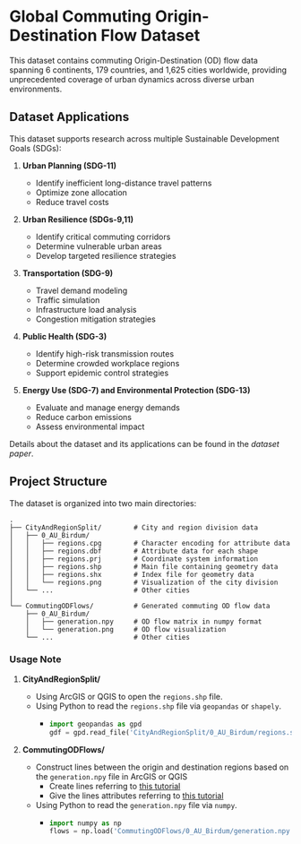# Global Commuting Origin-Destination Flow Dataset

This dataset contains commuting Origin-Destination (OD) flow data spanning 6 continents, 179 countries, and 1,625 cities worldwide, providing unprecedented coverage of urban dynamics across diverse urban environments.

## Dataset Applications

This dataset supports research across multiple Sustainable Development Goals (SDGs):

1. **Urban Planning (SDG-11)**
   - Identify inefficient long-distance travel patterns
   - Optimize zone allocation
   - Reduce travel costs

2. **Urban Resilience (SDGs-9,11)**
   - Identify critical commuting corridors
   - Determine vulnerable urban areas
   - Develop targeted resilience strategies

3. **Transportation (SDG-9)**
   - Travel demand modeling
   - Traffic simulation
   - Infrastructure load analysis
   - Congestion mitigation strategies

4. **Public Health (SDG-3)**
   - Identify high-risk transmission routes
   - Determine crowded workplace regions
   - Support epidemic control strategies

5. **Energy Use (SDG-7) and Environmental Protection (SDG-13)**
   - Evaluate and manage energy demands
   - Reduce carbon emissions
   - Assess environmental impact

Details about the dataset and its applications can be found in the *dataset paper*.

## Project Structure

The dataset is organized into two main directories:

```
.
├── CityAndRegionSplit/        # City and region division data
│   ├── 0_AU_Birdum/
│   │   ├── regions.cpg        # Character encoding for attribute data
│   │   ├── regions.dbf        # Attribute data for each shape
│   │   ├── regions.prj        # Coordinate system information
│   │   ├── regions.shp        # Main file containing geometry data
│   │   ├── regions.shx        # Index file for geometry data
│   │   └── regions.png        # Visualization of the city division
│   └── ...                    # Other cities
│
└── CommutingODFlows/          # Generated commuting OD flow data
    ├── 0_AU_Birdum/
    │   ├── generation.npy     # OD flow matrix in numpy format
    │   └── generation.png     # OD flow visualization
    └── ...                    # Other cities
```

### Usage Note

1. **CityAndRegionSplit/**
   - Using ArcGIS or QGIS to open the `regions.shp` file.
   - Using Python to read the `regions.shp` file via `geopandas` or `shapely`.
     - ```python
       import geopandas as gpd
       gdf = gpd.read_file('CityAndRegionSplit/0_AU_Birdum/regions.shp')
       ```

2. **CommutingODFlows/**
   - Construct lines between the origin and destination regions based on the `generation.npy` file in ArcGIS or QGIS
     - Create lines referring to [this tutorial](https://desktop.arcgis.com/en/arcmap/latest/manage-data/creating-new-features/creating-new-lines-from-points.htm)
     - Give the lines attributes referring to [this tutorial](https://desktop.arcgis.com/en/arcmap/latest/manage-data/editing-attributes/entering-attributes-immediately-after-creating-a-new-feature.htm)
   - Using Python to read the `generation.npy` file via `numpy`.
     - ```python
       import numpy as np
       flows = np.load('CommutingODFlows/0_AU_Birdum/generation.npy')
       ```